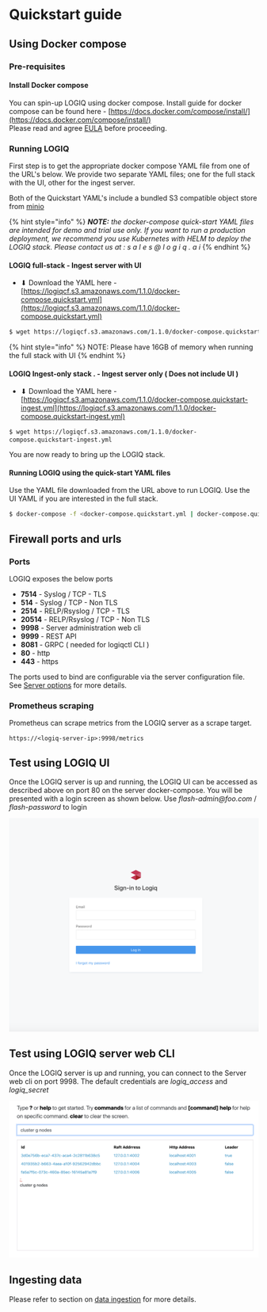 # Quickstart guide

## Using Docker compose

### Pre-requisites

#### Install Docker compose

You can spin-up LOGIQ using docker compose. Install guide for docker compose can be found here - [https://docs.docker.com/compose/install/](https://docs.docker.com/compose/install/)  
Please read and agree [EULA](https://docs.logiq.ai/eula/eula) before proceeding. 

### Running LOGIQ

First step is to get the appropriate docker compose YAML file from one of the URL's below. We provide two separate YAML files; one for the full stack with the UI, other for the ingest server.

Both of the Quickstart YAML's include a bundled S3 compatible object store from [minio](https://min.io)

{% hint style="info" %}
_**NOTE:** the docker-compose quick-start YAML files are intended for demo and trial use only. If you want to run a production deployment, we recommend you use Kubernetes with HELM to deploy the LOGIQ stack. Please contact us at : s a l e s @ l o g i q . a i_
{% endhint %}

#### LOGIQ full-stack - Ingest server with UI

* ⬇ Download the YAML here - [https://logiqcf.s3.amazonaws.com/1.1.0/docker-compose.quickstart.yml](https://logiqcf.s3.amazonaws.com/1.1.0/docker-compose.quickstart.yml)

```bash
$ wget https://logiqcf.s3.amazonaws.com/1.1.0/docker-compose.quickstart.yml
```

{% hint style="info" %}
NOTE: Please have 16GB of memory when running the full stack with UI
{% endhint %}

#### LOGIQ Ingest-only stack . - Ingest server only \( Does not include UI \)

* ⬇ Download the YAML here - [https://logiqcf.s3.amazonaws.com/1.1.0/docker-compose.quickstart-ingest.yml](https://logiqcf.s3.amazonaws.com/1.1.0/docker-compose.quickstart-ingest.yml)

```text
$ wget https://logiqcf.s3.amazonaws.com/1.1.0/docker-compose.quickstart-ingest.yml
```

You are now ready to bring up the LOGIQ stack. 

#### Running LOGIQ using the quick-start YAML files

Use the YAML file downloaded from the URL above to run LOGIQ. Use the UI YAML if you are interested in the full stack.

```bash
$ docker-compose -f <docker-compose.quickstart.yml | docker-compose.quickstart-ingest.yml> up -d
```

## Firewall ports and urls

### Ports

LOGIQ exposes the below ports

* **7514** - Syslog / TCP - TLS
* **514** - Syslog / TCP - Non TLS
* **2514** - RELP/Rsyslog / TCP - TLS
* **20514** - RELP/Rsyslog / TCP - Non TLS
* **9998** - Server administration web cli
* **9999** - REST API
* **8081** - GRPC \( needed for logiqctl CLI \)
* **80** - http
* **443** - https

The ports used to bind are configurable via the server configuration file. See [Server options](../logiq-log-ingest-server-configuration/server-options.md) for more details.

### Prometheus scraping

Prometheus can scrape metrics from the LOGIQ server as a scrape target.

```text
https://<logiq-server-ip>:9998/metrics
```

## Test using LOGIQ UI

Once the LOGIQ server is up and running, the LOGIQ UI can be accessed as described above on port 80 on the server docker-compose. You will be presented with a login screen as shown below. Use _flash-admin@foo.com_ / _flash-password_ to login

![](../.gitbook/assets/screen-shot-2020-01-19-at-2.14.21-pm.png)

## Test using LOGIQ server web CLI

Once the LOGIQ server is up and running, you can connect to the Server web cli on port 9998. The default credentials are _logiq\_access_ and _logiq\_secret_

![](../.gitbook/assets/screen-shot-2019-12-12-at-4.13.33-pm.png)

## Ingesting data

Please refer to section on [data ingestion](agentless.md) for more details.

